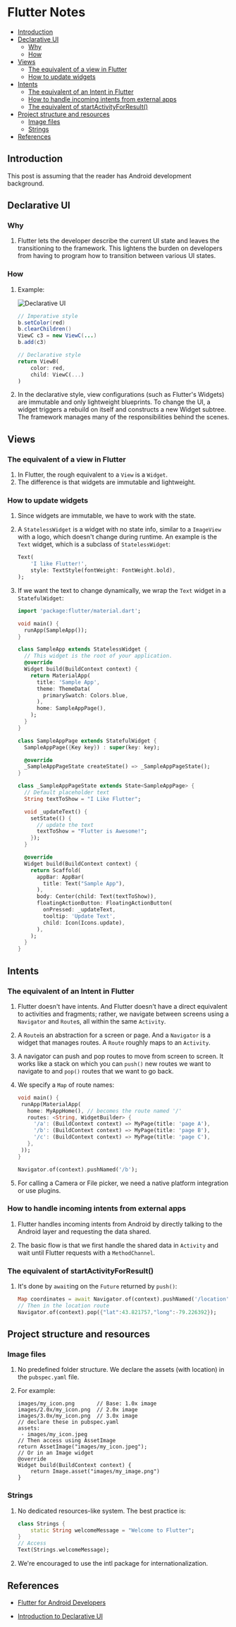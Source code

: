 # Flutter Notes


* [Introduction](#introduction)
* [Declarative UI](#declarative-ui)
  * [Why](#why)
  * [How](#how)
* [Views](#views)
  * [The equivalent of a view in Flutter](#the-equivalent-of-a-view-in-flutter)
  * [How to update widgets](#how-to-update-widgets)
* [Intents](#intents)
  * [The equivalent of an Intent in Flutter](#the-equivalent-of-an-intent-in-flutter)
  * [How to handle incoming intents from external apps](#how-to-handle-incoming-intents-from-external-apps)
  * [The equivalent of startActivityForResult()](#the-equivalent-of-startactivityforresult)
* [Project structure and resources](#project-structure-and-resources)
  * [Image files](#image-files)
  * [Strings](#strings)
* [References](#references)

## Introduction

This post is assuming that the reader has Android development background.

## Declarative UI

### Why

1. Flutter lets the developer describe the current UI state and leaves the transitioning to the framework. This lightens the burden on developers from having to program how to transition between various UI states.

### How

1. Example:

    ![Declarative UI](/images/declarativeUIchanges.png)

    ```java
    // Imperative style
    b.setColor(red)
    b.clearChildren()
    ViewC c3 = new ViewC(...)
    b.add(c3)
    ```

    ```dart
    // Declarative style
    return ViewB(
        color: red,
        child: ViewC(...)
    )
    ```

2. In the declarative style, view configurations (such as Flutter's Widgets) are immutable and only lightweight blueprints. To change the UI, a widget triggers a rebuild on itself and constructs a new Widget subtree. The framework manages many of the responsibilities behind the scenes.

## Views

### The equivalent of a view in Flutter

1. In Flutter, the rough equivalent to a `View` is a `Widget`.
2. The difference is that widgets are immutable and lightweight.

### How to update widgets

1. Since widgets are immutable, we have to work with the state.

2. A `StatelessWidget` is a widget with no state info, similar to a `ImageView` with a logo, which doesn't change during runtime. An example is the `Text` widget, which is a subclass of `StatelessWidget`:

    ```dart
    Text(
        'I like Flutter!',
        style: TextStyle(fontWeight: FontWeight.bold),
    );
    ```

3. If we want the text to change dynamically, we wrap the `Text` widget in a `StatefulWidget`:

    ```dart
    import 'package:flutter/material.dart';

    void main() {
      runApp(SampleApp());
    }

    class SampleApp extends StatelessWidget {
      // This widget is the root of your application.
      @override
      Widget build(BuildContext context) {
        return MaterialApp(
          title: 'Sample App',
          theme: ThemeData(
            primarySwatch: Colors.blue,
          ),
          home: SampleAppPage(),
        );
      }
    }

    class SampleAppPage extends StatefulWidget {
      SampleAppPage({Key key}) : super(key: key);

      @override
      _SampleAppPageState createState() => _SampleAppPageState();
    }

    class _SampleAppPageState extends State<SampleAppPage> {
      // Default placeholder text
      String textToShow = "I Like Flutter";

      void _updateText() {
        setState(() {
          // update the text
          textToShow = "Flutter is Awesome!";
        });
      }

      @override
      Widget build(BuildContext context) {
        return Scaffold(
          appBar: AppBar(
            title: Text("Sample App"),
          ),
          body: Center(child: Text(textToShow)),
          floatingActionButton: FloatingActionButton(
            onPressed: _updateText,
            tooltip: 'Update Text',
            child: Icon(Icons.update),
          ),
        );
      }
    }
    ```

## Intents

### The equivalent of an Intent in Flutter

1. Flutter doesn't have intents. And Flutter doesn't have a direct equivalent to activities and fragments; rather, we navigate between screens using a `Navigator` and `Route`s, all within the same `Activity`.

2. A `Route`is an abstraction for a screen or page. And a `Navigator` is a widget that manages routes. A `Route` roughly maps to an `Activity`.

3. A navigator can push and pop routes to move from screen to screen. It works like a stack on which you can `push()` new routes we want to navigate to and `pop()` routes that we want to go back.

4. We specify a `Map` of route names:

    ```dart
    void main() {
     runApp(MaterialApp(
       home: MyAppHome(), // becomes the route named '/'
       routes: <String, WidgetBuilder> {
         '/a': (BuildContext context) => MyPage(title: 'page A'),
         '/b': (BuildContext context) => MyPage(title: 'page B'),
         '/c': (BuildContext context) => MyPage(title: 'page C'),
       },
     ));
    }

    Navigator.of(context).pushNamed('/b');
    ```

5. For calling a Camera or File picker, we need a native platform integration or use plugins.

### How to handle incoming intents from external apps

1. Flutter handles incoming intents from Android by directly talking to the Android layer and requesting the data shared.

2. The basic flow is that we first handle the shared data in `Activity` and wait until Flutter requests with a `MethodChannel`.

### The equivalent of startActivityForResult()

1. It's done by `await`ing on the `Future` returned by `push()`:

    ```dart
    Map coordinates = await Navigator.of(context).pushNamed('/location');
    // Then in the location route
    Navigator.of(context).pop({"lat":43.821757,"long":-79.226392});
    ```

## Project structure and resources

### Image files

1. No predefined folder structure. We declare the assets (with location) in the `pubspec.yaml` file.

2. For example:

    ```code
    images/my_icon.png       // Base: 1.0x image
    images/2.0x/my_icon.png  // 2.0x image
    images/3.0x/my_icon.png  // 3.0x image
    // declare these in pubspec.yaml
    assets:
     - images/my_icon.jpeg
    // Then access using AssetImage
    return AssetImage("images/my_icon.jpeg");
    // Or in an Image widget
    @override
    Widget build(BuildContext context) {
        return Image.asset("images/my_image.png")
    }
    ```

### Strings

1. No dedicated resources-like system. The best practice is:

    ```dart
    class Strings {
        static String welcomeMessage = "Welcome to Flutter";
    }
    // Access
    Text(Strings.welcomeMessage);
    ```

2. We're encouraged to use the intl package for internationalization.

## References

* [Flutter for Android Developers](https://flutter.dev/docs/get-started/flutter-for/android-devs)

* [Introduction to Declarative UI](https://flutter.dev/docs/get-started/flutter-for/declarative)

